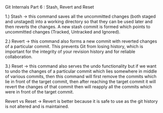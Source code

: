 Git Internals Part 6 : Stash, Revert and Reset

1.) Stash -> this command saves all the uncommitted changes (both staged and unstaged) into a working directory so that they can be used later and then reverts the changes.
A new stash commit is formed which points to uncommitted changes (Tracked, Untracked and Ignored).

2.) Revert -> this command also forms a new commit with reverted changes of a particular commit.
This prevents Git from losing history, which is important for the integrity of your revision history and for reliable collaboration.

3.) Reset -> this command also serves the undo functionality but if we want to undo the changes of a particular commit which lies somewhere in middle of various commits,
then this command will first remove the commits which lie in front of the target commit, then after reaching the target commit it will revert the changes of that commit then will reapply all the commits which were in front of the target commit.

Revert vs Reset -> Revert is better because it is safe to use as the git history is not altered and is maintained.